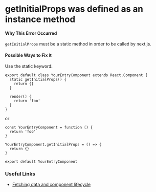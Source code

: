 # getInitialProps was defined as an instance method

#### Why This Error Occurred

`getInitialProps` must be a static method in order to be called by next.js.

#### Possible Ways to Fix It

Use the static keyword.

    export default class YourEntryComponent extends React.Component {
      static getInitialProps() {
        return {}
      }

      render() {
        return 'foo'
      }
    }

or

    const YourEntryComponent = function () {
      return 'foo'
    }

    YourEntryComponent.getInitialProps = () => {
      return {}
    }

    export default YourEntryComponent

### Useful Links

- [Fetching data and component lifecycle](https://nextjs.org/docs/api-reference/data-fetching/getInitialProps)
